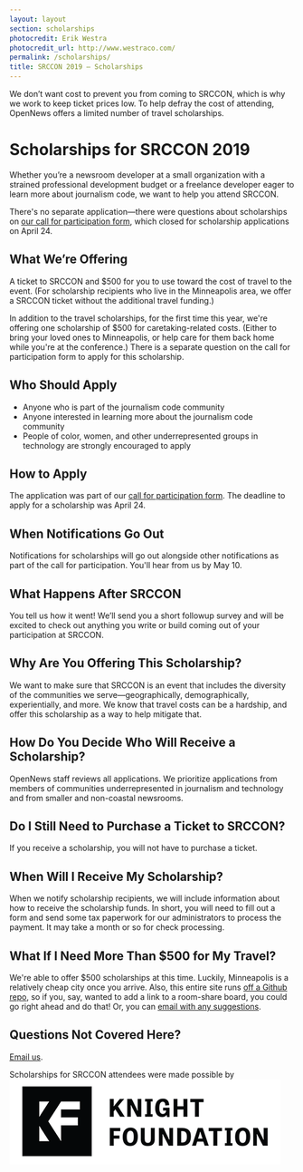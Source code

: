 ```yaml
---
layout: layout
section: scholarships
photocredit: Erik Westra
photocredit_url: http://www.westraco.com/
permalink: /scholarships/
title: SRCCON 2019 — Scholarships
---
```


<p class="big-lead">We don&rsquo;t want cost to prevent you from coming to SRCCON, which is why we work to keep ticket prices low. To help defray the cost of attending, OpenNews offers a limited number of travel scholarships.</p>

# Scholarships for SRCCON 2019

Whether you&rsquo;re a newsroom developer at a small organization with a strained professional development budget or a freelance developer eager to learn more about journalism code, we want to help you attend SRCCON.

There's no separate application—there were questions about scholarships on [our call for participation form](/participation/form/), which closed for scholarship applications on April 24.

## What We&rsquo;re Offering

A ticket to SRCCON and $500 for you to use toward the cost of travel to the event. (For scholarship recipients who live in the Minneapolis area, we offer a SRCCON ticket without the additional travel funding.)

In addition to the travel scholarships, for the first time this year, we're offering one scholarship of $500 for caretaking-related costs. (Either to bring your loved ones to Minneapolis, or help care for them back home while you're at the conference.) There is a separate question on the call for participation form to apply for this scholarship.

## Who Should Apply

* Anyone who is part of the journalism code community
* Anyone interested in learning more about the journalism code community
* People of color, women, and other underrepresented groups in technology are strongly encouraged to apply

## How to Apply
The application was part of our [call for participation form](/participation/form/). The deadline to apply for a scholarship was April 24.

## When Notifications Go Out
Notifications for scholarships will go out alongside other notifications as part of the call for participation. You'll hear from us by May 10.

## What Happens After SRCCON
You tell us how it went! We&rsquo;ll send you a short followup survey and will be excited to check out anything you write or build coming out of your participation at SRCCON.

## Why Are You Offering This Scholarship?
We want to make sure that SRCCON is an event that includes the diversity of the communities we serve&mdash;geographically, demographically, experientially, and more. We know that travel costs can be a hardship, and offer this scholarship as a way to help mitigate that.

## How Do You Decide Who Will Receive a Scholarship?
OpenNews staff reviews all applications. We prioritize applications from members of communities underrepresented in journalism and technology and from smaller and non-coastal newsrooms.

## Do I Still Need to Purchase a Ticket to SRCCON?
If you receive a scholarship, you will not have to purchase a ticket.

## When Will I Receive My Scholarship?
When we notify scholarship recipients, we will include information about how to receive the scholarship funds. In short, you will need to fill out a form and send some tax paperwork for our administrators to process the payment. It may take a month or so for check processing.

## What If I Need More Than $500 for My Travel?
We're able to offer $500 scholarships at this time. Luckily, Minneapolis is a relatively cheap city once you arrive. Also, this entire site runs [off a Github repo](https://github.com/OpenNews/srccon), so if you, say, wanted to add a link to a room-share board, you could go right ahead and do that! Or, you can [email with any suggestions](mailto:srccon@opennews.org).

## Questions Not Covered Here?
[Email us](mailto:srccon@opennews.org).


<p class="sponsor-tag">Scholarships for SRCCON attendees were made possible by <a href="https://knightfoundation.org/"><img src="/media/img/partners/knight_foundation.png" class="" alt="The Knight Foundation"></a></p>